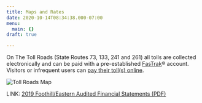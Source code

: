 ```yaml
---
title: Maps and Rates
date: 2020-10-14T08:34:38.000-07:00
menu:
  main: {}
draft: true

---
```

On The Toll Roads (State Routes 73, 133, 241 and 261) all tolls are collected electronically and can be paid with a pre-established [FasTrak](https://thetollroads.com/accounts/fastrak)® account. Visitors or infrequent users can [pay their toll(s) online](https://thetollroads.com/tolls/pay).

![Toll Roads Map](https://thetollroads.com/sites/default/files/toll_roads_map_rates.jpg)

LINK: [2019 Foothill/Eastern Audited Financial Statements (PDF)](/uploads/2019_fe_audited_financial_statements.pdf)